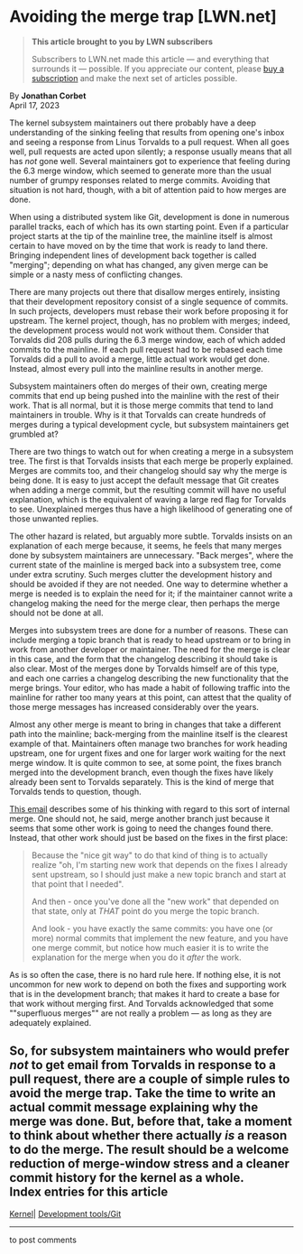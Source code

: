 # Avoiding the merge trap [LWN.net]

> **This article brought to you by LWN subscribers**
> 
> Subscribers to LWN.net made this article — and everything that surrounds it — possible. If you appreciate our content, please [buy a subscription](/Promo/nst-nag3/subscribe) and make the next set of articles possible. 

By **Jonathan Corbet**  
April 17, 2023 

The kernel subsystem maintainers out there probably have a deep understanding of the sinking feeling that results from opening one's inbox and seeing a response from Linus Torvalds to a pull request. When all goes well, pull requests are acted upon silently; a response usually means that all has _not_ gone well. Several maintainers got to experience that feeling during the 6.3 merge window, which seemed to generate more than the usual number of grumpy responses related to merge commits. Avoiding that situation is not hard, though, with a bit of attention paid to how merges are done. 

When using a distributed system like Git, development is done in numerous parallel tracks, each of which has its own starting point. Even if a particular project starts at the tip of the mainline tree, the mainline itself is almost certain to have moved on by the time that work is ready to land there. Bringing independent lines of development back together is called "merging"; depending on what has changed, any given merge can be simple or a nasty mess of conflicting changes. 

There are many projects out there that disallow merges entirely, insisting that their development repository consist of a single sequence of commits. In such projects, developers must rebase their work before proposing it for upstream. The kernel project, though, has no problem with merges; indeed, the development process would not work without them. Consider that Torvalds did 208 pulls during the 6.3 merge window, each of which added commits to the mainline. If each pull request had to be rebased each time Torvalds did a pull to avoid a merge, little actual work would get done. Instead, almost every pull into the mainline results in another merge. 

Subsystem maintainers often do merges of their own, creating merge commits that end up being pushed into the mainline with the rest of their work. That is all normal, but it is those merge commits that tend to land maintainers in trouble. Why is it that Torvalds can create hundreds of merges during a typical development cycle, but subsystem maintainers get grumbled at? 

There are two things to watch out for when creating a merge in a subsystem tree. The first is that Torvalds insists that each merge be properly explained. Merges are commits too, and their changelog should say why the merge is being done. It is easy to just accept the default message that Git creates when adding a merge commit, but the resulting commit will have no useful explanation, which is the equivalent of waving a large red flag for Torvalds to see. Unexplained merges thus have a high likelihood of generating one of those unwanted replies. 

The other hazard is related, but arguably more subtle. Torvalds insists on an explanation of each merge because, it seems, he feels that many merges done by subsystem maintainers are unnecessary. "Back merges", where the current state of the mainline is merged back into a subsystem tree, come under extra scrutiny. Such merges clutter the development history and should be avoided if they are not needed. One way to determine whether a merge is needed is to explain the need for it; if the maintainer cannot write a changelog making the need for the merge clear, then perhaps the merge should not be done at all. 

Merges into subsystem trees are done for a number of reasons. These can include merging a topic branch that is ready to head upstream or to bring in work from another developer or maintainer. The need for the merge is clear in this case, and the form that the changelog describing it should take is also clear. Most of the merges done by Torvalds himself are of this type, and each one carries a changelog describing the new functionality that the merge brings. Your editor, who has made a habit of following traffic into the mainline for rather too many years at this point, can attest that the quality of those merge messages has increased considerably over the years. 

Almost any other merge is meant to bring in changes that take a different path into the mainline; back-merging from the mainline itself is the clearest example of that. Maintainers often manage two branches for work heading upstream, one for urgent fixes and one for larger work waiting for the next merge window. It is quite common to see, at some point, the fixes branch merged into the development branch, even though the fixes have likely already been sent to Torvalds separately. This is the kind of merge that Torvalds tends to question, though. 

[This email](/ml/linux-kernel/CAHk-=wh-u8dKyLtcDo4Vd=p==9hOH5D40de3tpC_rr_8eo9Lwg@mail.gmail.com/) describes some of his thinking with regard to this sort of internal merge. One should not, he said, merge another branch just because it seems that some other work is going to need the changes found there. Instead, that other work should just be based on the fixes in the first place: 

> Because the "nice git way" to do that kind of thing is to actually realize "oh, I'm starting new work that depends on the fixes I already sent upstream, so I should just make a new topic branch and start at that point that I needed". 
> 
> And then - once you've done all the "new work" that depended on that state, only at *THAT* point do you merge the topic branch. 
> 
> And look - you have exactly the same commits: you have one (or more) normal commits that implement the new feature, and you have one merge commit, but notice how much easier it is to write the explanation for the merge when you do it *after* the work. 

As is so often the case, there is no hard rule here. If nothing else, it is not uncommon for new work to depend on both the fixes and supporting work that is in the development branch; that makes it hard to create a base for that work without merging first. And Torvalds acknowledged that some ""superfluous merges"" are not really a problem — as long as they are adequately explained. 

So, for subsystem maintainers who would prefer _not_ to get email from Torvalds in response to a pull request, there are a couple of simple rules to avoid the merge trap. Take the time to write an actual commit message explaining why the merge was done. But, before that, take a moment to think about whether there actually _is_ a reason to do the merge. The result should be a welcome reduction of merge-window stress and a cleaner commit history for the kernel as a whole.  
Index entries for this article  
---  
[Kernel](/Kernel/Index)| [Development tools/Git](/Kernel/Index#Development_tools-Git)  
  


* * *

to post comments 
